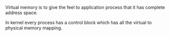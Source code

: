 Virtual memory is to give the feel to application process that it has complete address space.


In kernel every process has a control block which has all the virtual to physical memory mapping.
